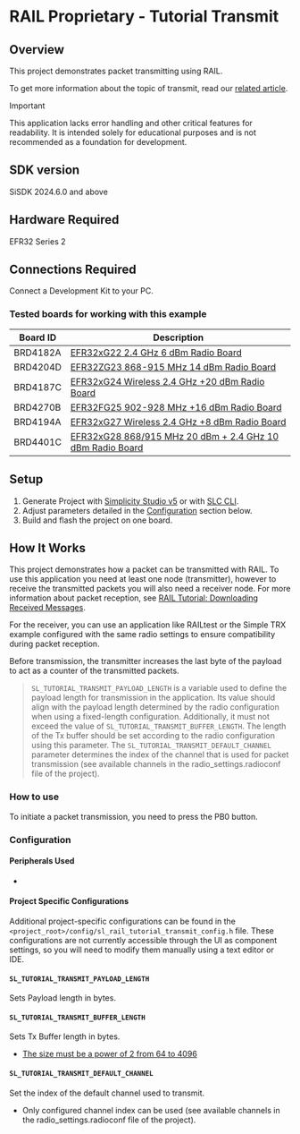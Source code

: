 # RAIL Proprietary - Tutorial Transmit #

## Overview ##

This project demonstrates packet transmitting using RAIL.

To get more information about the topic of transmit, read our [related
article](https://docs.silabs.com/rail/latest/rail-training-tx/).

> [!IMPORTANT]  
> This application lacks error handling and other critical features for
> readability. It is intended solely for educational purposes and is not
> recommended as a foundation for development.

## SDK version ##

SiSDK 2024.6.0 and above

## Hardware Required ##

EFR32 Series 2

## Connections Required ##

Connect a Development Kit to your PC.

### Tested boards for working with this example ###

| Board ID | Description  |
| ---------------------- | ------ |
| BRD4182A | [EFR32xG22 2.4 GHz 6 dBm Radio Board](https://www.silabs.com/development-tools/wireless/slwrb4182a-efr32xg22-wireless-gecko-radio-board?tab=overview) |
| BRD4204D | [EFR32ZG23 868-915 MHz 14 dBm Radio Board](https://www.silabs.com/development-tools/wireless/xg23-rb4204d-efr32xg23-868-915-mhz-14-dbm-radio-board?tab=overview)|
| BRD4187C | [EFR32xG24 Wireless 2.4 GHz +20 dBm Radio Board](https://www.silabs.com/development-tools/wireless/xg24-rb4187c-efr32xg24-wireless-gecko-radio-board?tab=overview)|
| BRD4270B | [EFR32FG25 902-928 MHz +16 dBm Radio Board](https://www.silabs.com/development-tools/wireless/proprietary/fg25-rb4270b-efr32fg25-radio-board?tab=overview) |
| BRD4194A | [EFR32xG27 Wireless 2.4 GHz +8 dBm Radio Board](https://www.silabs.com/development-tools/wireless/xg27-rb4194a-efr32xg27-8-dbm-wireless-radio-board?tab=overview) |
| BRD4401C | [EFR32xG28 868/915 MHz 20 dBm + 2.4 GHz 10 dBm Radio Board](https://www.silabs.com/development-tools/wireless/xg28-rb4401c-efr32xg28-2-4-ghz-ble-and-20-dbm-radio-board?tab=overview) |

## Setup ##

1. Generate Project with [Simplicity Studio
   v5](https://docs.silabs.com/simplicity-studio-5-users-guide/latest/ss-5-users-guide-about-the-launcher/welcome-and-device-tabs#example-projects-demos-tab)
   or with [SLC
   CLI](https://docs.silabs.com/simplicity-studio-5-users-guide/latest/ss-5-users-guide-tools-slc-cli/).
2. Adjust parameters detailed in the [Configuration](#configuration) section
   below.
3. Build and flash the project on one board.

## How It Works ##

This project demonstrates how a packet can be transmitted with RAIL. To use this
application you need at least one node (transmitter), however to receive the
transmitted packets you will also need a receiver node. For more information
about packet reception, see [RAIL Tutorial: Downloading Received
Messages](https://docs.silabs.com/rail/latest/rail-training-trx/).

For the receiver, you can use an application like RAILtest or the Simple TRX
example configured with the same radio settings to ensure compatibility during
packet reception.

Before transmission, the transmitter increases the last byte of the payload to
act as a counter of the transmitted packets.

> `SL_TUTORIAL_TRANSMIT_PAYLOAD_LENGTH` is a variable used to define the payload
> length for transmission in the application. Its value should align with the
> payload length determined by the radio configuration when using a fixed-length
> configuration. Additionally, it must not exceed the value of
> `SL_TUTORIAL_TRANSMIT_BUFFER_LENGTH`. The length of the Tx buffer should be
> set according to the radio configuration using this parameter. The
> `SL_TUTORIAL_TRANSMIT_DEFAULT_CHANNEL` parameter determines the index of the
> channel that is used for packet transmission (see available channels in the
> radio_settings.radioconf file of the project).

### How to use ###

To initiate a packet transmission, you need to press the PB0 button.

### Configuration ###

#### Peripherals Used ####

-

#### Project Specific Configurations ####

Additional project-specific configurations can be found in the
`<project_root>/config/sl_rail_tutorial_transmit_config.h` file. These
configurations are not currently accessible through the UI as component
settings, so you will need to modify them manually using a text editor or IDE.

#### `SL_TUTORIAL_TRANSMIT_PAYLOAD_LENGTH` ####

Sets Payload length in bytes.

#### `SL_TUTORIAL_TRANSMIT_BUFFER_LENGTH` ####

Sets Tx Buffer length in bytes.

- [The size must be a power of 2 from 64 to
  4096](https://docs.silabs.com/rail/latest/rail-api/efr32-main#receive-and-transmit-fifo-buffers)

#### `SL_TUTORIAL_TRANSMIT_DEFAULT_CHANNEL` ####

Set the index of the default channel used to transmit.

- Only configured channel index can be used (see available channels in the
  radio_settings.radioconf file of the project).
